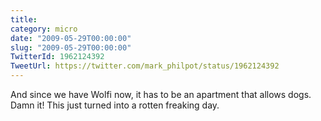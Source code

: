 ```yaml
---
title: 
category: micro
date: "2009-05-29T00:00:00"
slug: "2009-05-29T00:00:00"
TwitterId: 1962124392
TweetUrl: https://twitter.com/mark_philpot/status/1962124392
---
```


And since we have Wolfi now, it has to be an apartment that allows dogs. Damn
it! This just turned into a rotten freaking day.
